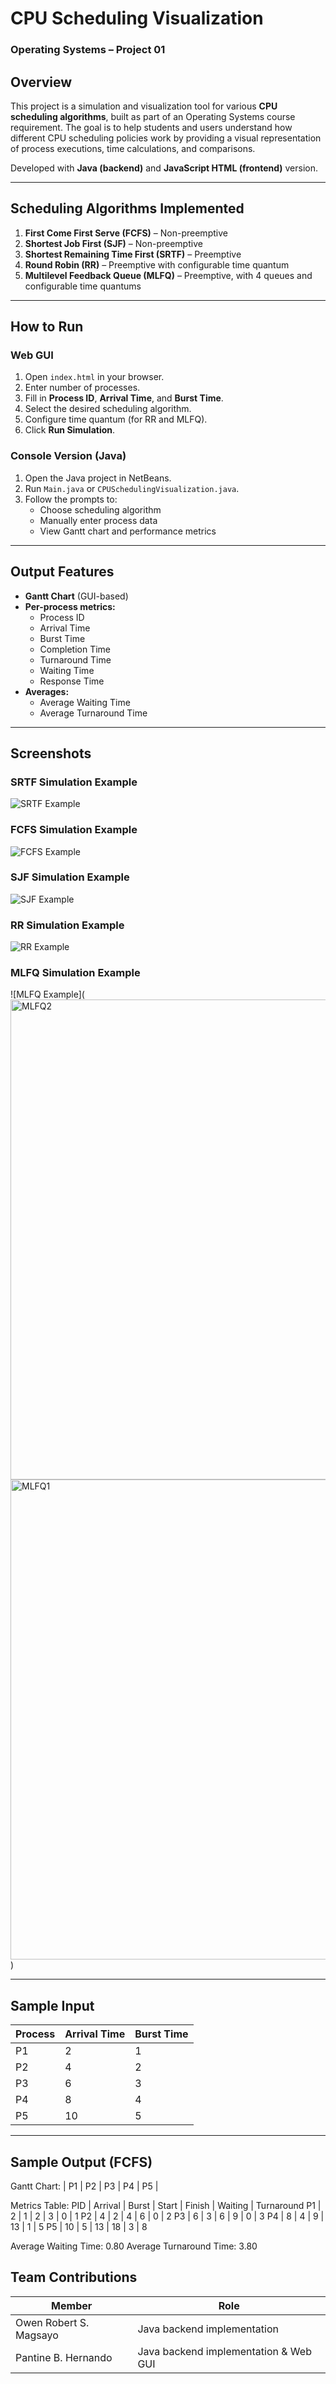 # CPU Scheduling Visualization

### Operating Systems – Project 01

## Overview

This project is a simulation and visualization tool for various **CPU scheduling algorithms**, built as part of an Operating Systems course requirement. The goal is to help students and users understand how different CPU scheduling policies work by providing a visual representation of process executions, time calculations, and comparisons.

Developed with **Java (backend)** and **JavaScript HTML (frontend)** version.

---

## Scheduling Algorithms Implemented

1. **First Come First Serve (FCFS)** – Non-preemptive
2. **Shortest Job First (SJF)** – Non-preemptive
3. **Shortest Remaining Time First (SRTF)** – Preemptive
4. **Round Robin (RR)** – Preemptive with configurable time quantum
5. **Multilevel Feedback Queue (MLFQ)** – Preemptive, with 4 queues and configurable time quantums

---

## How to Run

### Web GUI

1. Open `index.html` in your browser.
2. Enter number of processes.
3. Fill in **Process ID**, **Arrival Time**, and **Burst Time**.
4. Select the desired scheduling algorithm.
5. Configure time quantum (for RR and MLFQ).
6. Click **Run Simulation**.

### Console Version (Java)

1. Open the Java project in NetBeans.
2. Run `Main.java` or `CPUSchedulingVisualization.java`.
3. Follow the prompts to:
   - Choose scheduling algorithm
   - Manually enter process data
   - View Gantt chart and performance metrics

---

## Output Features

- **Gantt Chart** (GUI-based)
- **Per-process metrics:**
  - Process ID
  - Arrival Time
  - Burst Time
  - Completion Time
  - Turnaround Time
  - Waiting Time
  - Response Time
- **Averages:**
  - Average Waiting Time
  - Average Turnaround Time

---

## Screenshots

### SRTF Simulation Example
![SRTF Example](<img width="1366" height="768" alt="SRTF" src="https://github.com/user-attachments/assets/48536ea7-81dd-41ff-a8ec-e9f28a99a789" />)

### FCFS Simulation Example
![FCFS Example](<img width="1366" height="768" alt="FCFS" src="https://github.com/user-attachments/assets/d4f1dd08-e26a-4369-b2e3-4a412430aa58" />)

### SJF Simulation Example
![SJF Example](<img width="1366" height="768" alt="SJF" src="https://github.com/user-attachments/assets/27fd99ae-8e75-47ac-9779-7e842130bb79" />
)

### RR Simulation Example
![RR Example](<img width="1366" height="768" alt="RR" src="https://github.com/user-attachments/assets/0388e191-80ed-44cc-8b51-f1d6610fc786" />)

### MLFQ Simulation Example
![MLFQ Example](<img width="1366" height="768" alt="MLFQ2" src="https://github.com/user-attachments/assets/7649110f-d5d6-4be0-9ceb-26841dfb0d42" />
<img width="1366" height="768" alt="MLFQ1" src="https://github.com/user-attachments/assets/c85cf7a1-81de-4f32-b17a-f0ba969d2b09" />)

---

## Sample Input

| Process | Arrival Time | Burst Time |
|---------|--------------|------------|
| P1      | 2            | 1          |
| P2      | 4            | 2          |
| P3      | 6            | 3          |
| P4      | 8            | 4          |
| P5      | 10           | 5          |

---

## Sample Output (FCFS)

Gantt Chart:
| P1 | P2 | P3 | P4 | P5 |

Metrics Table:
PID | Arrival | Burst | Start | Finish | Waiting | Turnaround
P1  | 2       | 1     | 2     | 3      | 0       | 1
P2  | 4       | 2     | 4     | 6      | 0       | 2
P3  | 6       | 3     | 6     | 9      | 0       | 3
P4  | 8       | 4     | 9     | 13     | 1       | 5
P5  | 10      | 5     | 13    | 18     | 3       | 8

Average Waiting Time: 0.80
Average Turnaround Time: 3.80

## Team Contributions

| Member         | Role                        |
|----------------|-----------------------------|
| Owen Robert S. Magsayo | Java backend implementation |
| Pantine B. Hernando| Java backend implementation & Web GUI |
